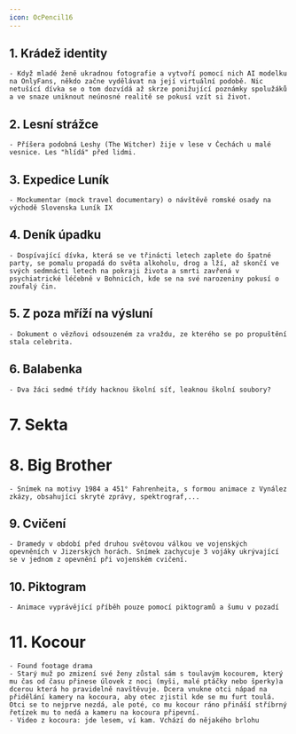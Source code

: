 ```yaml
---
icon: OcPencil16
---
```

## 1. **Krádež identity**
	- Když mladé ženě ukradnou fotografie a vytvoří pomocí nich AI modelku na OnlyFans, někdo začne vydělávat na její virtuální podobě. Nic netušící dívka se o tom dozvídá až skrze ponižující poznámky spolužáků a ve snaze uniknout neúnosné realitě se pokusí vzít si život.
## 2. **Lesní strážce**
	- Příšera podobná Leshy (The Witcher) žije v lese v Čechách u malé vesnice. Les "hlídá" před lidmi.
## 3. **Expedice Luník**
	- Mockumentar (mock travel documentary) o návštěvě romské osady na východě Slovenska Luník IX
## 4. Deník úpadku
	- Dospívající dívka, která se ve třinácti letech zaplete do špatné party, se pomalu propadá do světa alkoholu, drog a lží, až skončí ve svých sedmnácti letech na pokraji života a smrti zavřená v psychiatrické léčebně v Bohnicích, kde se na své narozeniny pokusí o zoufalý čin.
## 5. **Z poza mříží na výsluní**
	- Dokument o vězňovi odsouzeném za vraždu, ze kterého se po propuštění stala celebrita.
## 6. Balabenka
	- Dva žáci sedmé třídy hacknou školní síť, leaknou školní soubory?
# 7. Sekta

# 8. Big Brother 
    - Snímek na motivy 1984 a 451° Fahrenheita, s formou animace z Vynález zkázy, obsahující skryté zprávy, spektrograf,...
## 9. Cvičení 
    - Dramedy v období před druhou světovou válkou ve vojenských opevněních v Jizerských horách. Snímek zachycuje 3 vojáky ukrývající se v jednom z opevnění při vojenském cvičení.
## 10. Piktogram 
    - Animace vyprávějící příběh pouze pomocí piktogramů a šumu v pozadí 
# 11. Kocour
    - Found footage drama
    - Starý muž po zmizení své ženy zůstal sám s toulavým kocourem, který mu čas od času přinese úlovek z noci (myši, malé ptáčky nebo šperky)a dcerou která ho pravidelně navštěvuje. Dcera vnukne otci nápad na přidělání kamery na kocoura, aby otec zjistil kde se mu furt toulá. Otci se to nejprve nezdá, ale poté, co mu kocour ráno přináší stříbrný řetízek mu to nedá a kameru na kocoura připevní. 
    - Video z kocoura: jde lesem, ví kam. Vchází do nějakého brlohu 